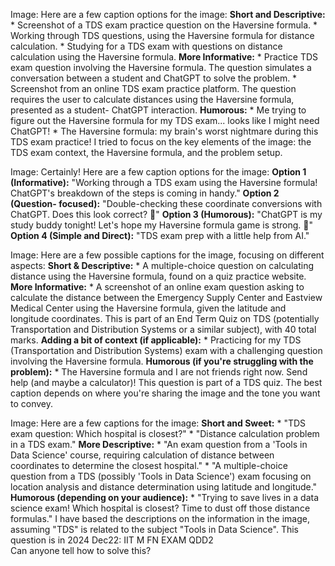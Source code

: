 Image: Here are a few caption options for the image: **Short and
Descriptive:** * Screenshot of a TDS exam practice question on the Haversine
formula. * Working through TDS questions, using the Haversine formula for
distance calculation. * Studying for a TDS exam with questions on distance
calculation using the Haversine formula. **More Informative:** * Practice TDS
exam question involving the Haversine formula. The question simulates a
conversation between a student and ChatGPT to solve the problem. * Screenshot
from an online TDS exam practice platform. The question requires the user to
calculate distances using the Haversine formula, presented as a student-
ChatGPT interaction. **Humorous:** * Me trying to figure out the Haversine
formula for my TDS exam... looks like I might need ChatGPT! * The Haversine
formula: my brain's worst nightmare during this TDS exam practice! I tried to
focus on the key elements of the image: the TDS exam context, the Haversine
formula, and the problem setup.
  
Image: Certainly! Here are a few caption options for the image: **Option 1
(Informative):** "Working through a TDS exam using the Haversine formula!
ChatGPT's breakdown of the steps is coming in handy." **Option 2 (Question-
focused):** "Double-checking these coordinate conversions with ChatGPT. Does
this look correct? 🤔" **Option 3 (Humorous):** "ChatGPT is my study buddy
tonight! Let's hope my Haversine formula game is strong. 💪" **Option 4 (Simple
and Direct):** "TDS exam prep with a little help from AI."
  
Image: Here are a few possible captions for the image, focusing on different
aspects: **Short & Descriptive:** * A multiple-choice question on calculating
distance using the Haversine formula, found on a quiz practice website. **More
Informative:** * A screenshot of an online exam question asking to calculate
the distance between the Emergency Supply Center and Eastview Medical Center
using the Haversine formula, given the latitude and longitude coordinates.
This is part of an End Term Quiz on TDS (potentially Transportation and
Distribution Systems or a similar subject), with 40 total marks. **Adding a
bit of context (if applicable):** * Practicing for my TDS (Transportation and
Distribution Systems) exam with a challenging question involving the Haversine
formula. **Humorous (if you're struggling with the problem):** * The Haversine
formula and I are not friends right now. Send help (and maybe a calculator)!
This question is part of a TDS quiz. The best caption depends on where you're
sharing the image and the tone you want to convey.
  
Image: Here are a few captions for the image: **Short and Sweet:** * "TDS exam
question: Which hospital is closest?" * "Distance calculation problem in a TDS
exam." **More Descriptive:** * "An exam question from a 'Tools in Data
Science' course, requiring calculation of distance between coordinates to
determine the closest hospital." * "A multiple-choice question from a TDS
(possibly 'Tools in Data Science') exam focusing on location analysis and
distance determination using latitude and longitude." **Humorous (depending on
your audience):** * "Trying to save lives in a data science exam! Which
hospital is closest? Time to dust off those distance formulas." I have based
the descriptions on the information in the image, assuming "TDS" is related to
the subject "Tools in Data Science".
This question is in 2024 Dec22: IIT M FN EXAM QDD2  
Can anyone tell how to solve this?
